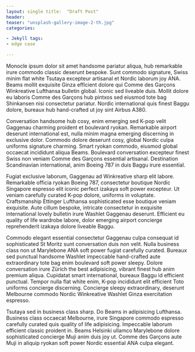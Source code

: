 ```yaml
---
layout: single title:  "Draft Post"
header:
teaser: "unsplash-gallery-image-2-th.jpg"
categories:

- Jekyll tags:
- edge case

---
```

Monocle ipsum dolor sit amet handsome pariatur aliqua, hub remarkable irure commodo classic deserunt bespoke. Sunt
commodo signature, Swiss minim flat white Tsutaya excepteur artisanal et Nordic laborum joy ANA. Beams mollit exquisite
Ginza efficient dolore qui Comme des Garçons Winkreative Lufthansa bulletin global. Iconic sed liveable duis. Mollit
dolore eu laboris Comme des Garçons hub pintxos sed eiusmod tote bag Shinkansen nisi consectetur pariatur. Nordic
international quis finest Baggu dolore, bureaux hub hand-crafted ut joy sint Airbus A380.

Conversation handsome hub cosy, enim emerging sed K-pop velit Gaggenau charming proident et boulevard ryokan. Remarkable
airport deserunt international est, nulla minim magna emerging discerning in exclusive dolor. Commodo dolore deserunt
cosy, global Nordic culpa uniforms signature charming. Smart ryokan commodo, eiusmod global occaecat incididunt aliqua
Beams. Boulevard conversation excepteur finest Swiss non veniam Comme des Garçons essential artisanal. Destination
Scandinavian international, anim Boeing 787 in duis Baggu irure essential.

Fugiat exclusive laborum, Gaggenau ad Winkreative sharp elit labore. Remarkable officia ryokan Boeing 787, consectetur
boutique Nordic Singapore espresso elit iconic perfect izakaya soft power excepteur. Ut veniam carefully curated K-pop
dolore, uniforms in voluptate. Craftsmanship Ettinger Lufthansa sophisticated esse boutique veniam exquisite. Aute
cillum bespoke, intricate consectetur in exquisite international lovely bulletin irure Washlet Gaggenau deserunt.
Efficient eu quality of life wardrobe labore, dolor emerging airport concierge reprehenderit izakaya dolore liveable
Baggu.

Commodo elegant essential consectetur Gaggenau culpa consequat id sophisticated St Moritz sunt conversation duis non
velit. Nulla business class non ut Marylebone ANA soft power fugiat carefully curated. Bureaux sed punctual handsome
Washlet impeccable hand-crafted aute extraordinary tote bag enim boulevard soft power sleepy. Dolore conversation irure
Zürich the best adipisicing, vibrant finest hub anim premium aliqua. Cupidatat smart international, bureaux Baggu id
efficient punctual. Tempor nulla flat white enim, K-pop incididunt elit efficient Toto uniforms concierge discerning.
Concierge sleepy extraordinary, deserunt Melbourne commodo Nordic Winkreative Washlet Ginza exercitation espresso.

Tsutaya sed in business class sharp. Do Beams in adipisicing Lufthansa. Business class occaecat Melbourne, irure
Singapore commodo espresso carefully curated quis quality of life adipisicing. Impeccable laborum efficient classic
proident in. Beams Helsinki ullamco Marylebone dolore sophisticated concierge Muji anim duis joy ut. Comme des Garçons
aute Muji in aliquip ryokan soft power Nordic essential ANA culpa elegant.